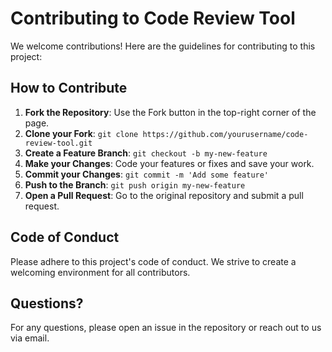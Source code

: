 # Contributing to Code Review Tool

We welcome contributions! Here are the guidelines for contributing to this project:

## How to Contribute
1. **Fork the Repository**: Use the Fork button in the top-right corner of the page.
2. **Clone your Fork**: `git clone https://github.com/yourusername/code-review-tool.git`
3. **Create a Feature Branch**: `git checkout -b my-new-feature`
4. **Make your Changes**: Code your features or fixes and save your work.
5. **Commit your Changes**: `git commit -m 'Add some feature'`
6. **Push to the Branch**: `git push origin my-new-feature`
7. **Open a Pull Request**: Go to the original repository and submit a pull request.

## Code of Conduct
Please adhere to this project's code of conduct. We strive to create a welcoming environment for all contributors.

## Questions?
For any questions, please open an issue in the repository or reach out to us via email.